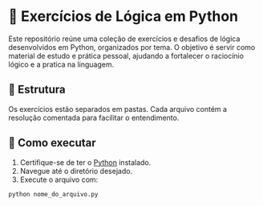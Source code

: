 # 🧠 Exercícios de Lógica em Python

Este repositório reúne uma coleção de exercícios e desafios de lógica desenvolvidos em Python, organizados por tema. O objetivo é servir como material de estudo e prática pessoal, ajudando a fortalecer o raciocínio lógico e a pratica na linguagem.

## 📁 Estrutura

Os exercícios estão separados em pastas. Cada arquivo contém a resolução comentada para facilitar o entendimento.

## 🚀 Como executar

1. Certifique-se de ter o [Python](https://www.python.org/downloads/) instalado.
2. Navegue até o diretório desejado.
3. Execute o arquivo com:

```bash
python nome_do_arquivo.py
